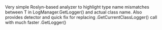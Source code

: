 Very simple Roslyn-based analyzer to highlight type name mismatches between T in LogManager.GetLogger<T>() and actual class name. Also provides detector and quick fix for replacing .GetCurrentClassLogger() call with much faster .GetLogger<T>()